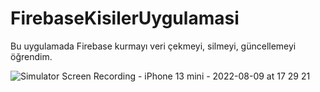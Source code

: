 # FirebaseKisilerUygulamasi
Bu uygulamada Firebase kurmayı veri çekmeyi, silmeyi, güncellemeyi öğrendim.

![Simulator Screen Recording - iPhone 13 mini - 2022-08-09 at 17 29 21](https://user-images.githubusercontent.com/54503469/183676837-bcc8472e-99f8-4df8-91dd-1da6ed216b90.gif)
